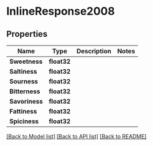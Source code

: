 # InlineResponse2008

## Properties

Name | Type | Description | Notes
------------ | ------------- | ------------- | -------------
**Sweetness** | **float32** |  | 
**Saltiness** | **float32** |  | 
**Sourness** | **float32** |  | 
**Bitterness** | **float32** |  | 
**Savoriness** | **float32** |  | 
**Fattiness** | **float32** |  | 
**Spiciness** | **float32** |  | 

[[Back to Model list]](../README.md#documentation-for-models) [[Back to API list]](../README.md#documentation-for-api-endpoints) [[Back to README]](../README.md)


